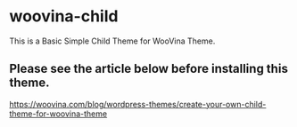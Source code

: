 # woovina-child

This is a Basic Simple Child Theme for WooVina Theme.</br>

## Please see the article below before installing this theme.
https://woovina.com/blog/wordpress-themes/create-your-own-child-theme-for-woovina-theme
